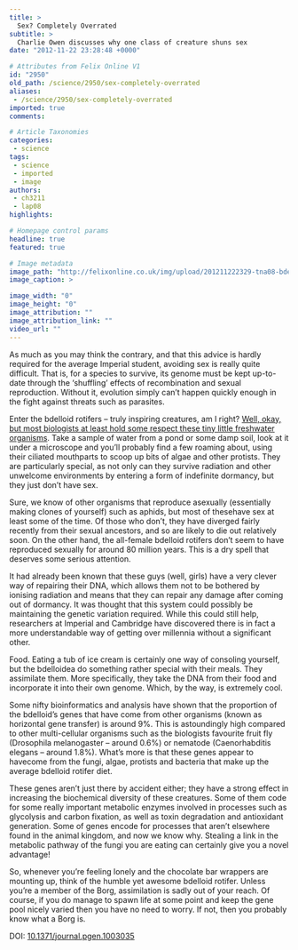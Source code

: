 ```yaml
---
title: >
  Sex? Completely Overrated
subtitle: >
  Charlie Owen discusses why one class of creature shuns sex
date: "2012-11-22 23:28:48 +0000"

# Attributes from Felix Online V1
id: "2950"
old_path: /science/2950/sex-completely-overrated
aliases:
 - /science/2950/sex-completely-overrated
imported: true
comments:

# Article Taxonomies
categories:
 - science
tags:
 - science
 - imported
 - image
authors:
 - ch3211
 - lap08
highlights:

# Homepage control params
headline: true
featured: true

# Image metadata
image_path: "http://felixonline.co.uk/img/upload/201211222329-tna08-bdelloids.jpg"
image_caption: >

image_width: "0"
image_height: "0"
image_attribution: ""
image_attribution_link: ""
video_url: ""
---
```


As much as you may think the contrary, and that this advice is hardly required for the average Imperial student, avoiding sex is really quite difficult. That is, for a species to survive, its genome must be kept up-to-date through the ‘shuffling’ effects of recombination and sexual reproduction. Without it, evolution simply can’t happen quickly enough in the fight against threats such as parasites.

Enter the bdelloid rotifers – truly inspiring creatures, am I right? [Well, okay, but most biologists at least hold some respect these tiny little freshwater organisms](http://www.plosgenetics.org/article/info%3Adoi%2F10.1371%2Fjournal.pgen.1003035). Take a sample of water from a pond or some damp soil, look at it under a microscope and you’ll probably find a few roaming about, using their ciliated mouthparts to scoop up bits of algae and other protists. They are particularly special, as not only can they survive radiation and other unwelcome environments by entering a form of indefinite dormancy, but they just don’t have sex.

Sure, we know of other organisms that reproduce asexually (essentially making clones of yourself) such as aphids, but most of thesehave sex at least some of the time. Of those who don’t, they have diverged fairly recently from their sexual ancestors, and so are likely to die out relatively soon. On the other hand, the all-female bdelloid rotifers don’t seem to have reproduced sexually for around 80 million years. This is a dry spell that deserves some serious attention.

It had already been known that these guys (well, girls) have a very clever way of repairing their DNA, which allows them not to be bothered by ionising radiation and means that they can repair any damage after coming out of dormancy. It was thought that this system could possibly be maintaining the genetic variation required. While this could still help, researchers at Imperial and Cambridge have discovered there is in fact a more understandable way of getting over millennia without a significant other.

Food. Eating a tub of ice cream is certainly one way of consoling yourself, but the bdelloidea do something rather special with their meals. They assimilate them. More specifically, they take the DNA from their food and incorporate it into their own genome. Which, by the way, is extremely cool.

Some nifty bioinformatics and analysis have shown that the proportion of the bdelloid’s genes that have come from other organisms (known as horizontal gene transfer) is around 9%. This is astoundingly high compared to other multi-cellular organisms such as the biologists favourite fruit fly (Drosophila melanogaster – around 0.6%) or nematode (Caenorhabditis elegans – around 1.8%). What’s more is that these genes appear to havecome from the fungi, algae, protists and bacteria that make up the average bdelloid rotifer diet.

These genes aren’t just there by accident either; they have a strong effect in increasing the biochemical diversity of these creatures. Some of them code for some really important metabolic enzymes involved in processes such as glycolysis and carbon fixation, as well as toxin degradation and antioxidant generation. Some of genes encode for processes that aren’t elsewhere found in the animal kingdom, and now we know why. Stealing a link in the metabolic pathway of the fungi you are eating can certainly give you a novel advantage!

So, whenever you’re feeling lonely and the chocolate bar wrappers are mounting up, think of the humble yet awesome bdelloid rotifer. Unless you’re a member of the Borg, assimilation is sadly out of your reach. Of course, if you do manage to spawn life at some point and keep the gene pool nicely varied then you have no need to worry. If not, then you probably know what a Borg is.

DOI: [10.1371/journal.pgen.1003035](http://www.plosgenetics.org/article/info%3Adoi%2F10.1371%2Fjournal.pgen.1003035)
